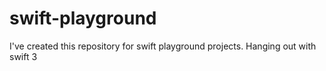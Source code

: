 # swift-playground
I've created this repository for swift playground projects. Hanging out with swift 3
